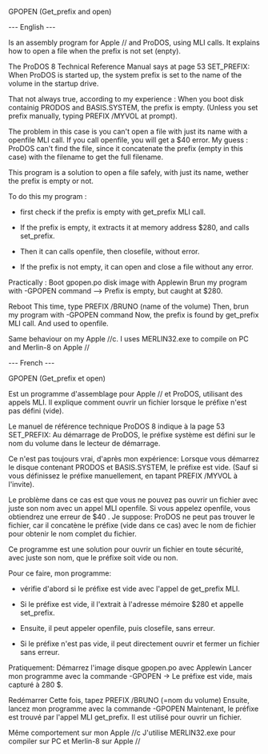 GPOPEN (Get_prefix and open)

--- English ---

Is an assembly program for Apple // and ProDOS, using MLI calls.
It explains how to open a file when the prefix is not set (enpty).

The ProDOS 8 Technical Reference Manual says at page 53 SET_PREFIX:
When ProDOS is started up, the system prefix is set to the name of the volume in the startup drive.

That not always true, according to my experience : 
When you boot disk containig PRODOS and BASIS.SYSTEM, the prefix is empty.
(Unless you set prefix manually, typing PREFIX /MYVOL at prompt).

The problem in this case is you can't open a file with just its name with a openfile MLI call. If you call openfile, you will get a $40 error.
My guess : ProDOS can't find the file, since it concatenate the prefix (empty in this case) with the filename to get the full filename.


This program is a solution to open a file safely, with just its name, wether the prefix is empty or not.

To do this my program :
- first check if the prefix is empty with get_prefix MLI call.

- If the prefix is empty, it extracts it at memory address $280, and calls set_prefix.
- Then it can calls openfile, then closefile, without error.

- If the prefix is not empty, it can open and close a file without any error.

Practically :
Boot gpopen.po disk image with Applewin
Brun my program with -GPOPEN command
--> Prefix is empty, but caught at $280.

Reboot
This time, type PREFIX /BRUNO (name of the volume)
Then, brun my program with -GPOPEN command
Now, the prefix is found by get_prefix MLI call.
And used to openfile.

Same behaviour on my Apple //c.
I uses MERLIN32.exe to compile on PC and Merlin-8 on Apple //

--- French ---

GPOPEN (Get_prefix et open)

Est un programme d'assemblage pour Apple // et ProDOS, utilisant des appels MLI.
Il explique comment ouvrir un fichier lorsque le préfixe n'est pas défini (vide).

Le manuel de référence technique ProDOS 8 indique à la page 53 SET_PREFIX:
Au démarrage de ProDOS, le préfixe système est défini sur le nom du volume dans le lecteur de démarrage.

Ce n'est pas toujours vrai, d'après mon expérience:
Lorsque vous démarrez le disque contenant PRODOS et BASIS.SYSTEM, le préfixe est vide.
(Sauf si vous définissez le préfixe manuellement, en tapant PREFIX /MYVOL à l'invite).

Le problème dans ce cas est que vous ne pouvez pas ouvrir un fichier avec juste son nom avec un appel MLI openfile. Si vous appelez openfile, vous obtiendrez une erreur de $40 .
Je suppose: ProDOS ne peut pas trouver le fichier, car il concatène le préfixe (vide dans ce cas) avec le nom de fichier pour obtenir le nom complet du fichier.


Ce programme est une solution pour ouvrir un fichier en toute sécurité, avec juste son nom, que le préfixe soit vide ou non.

Pour ce faire, mon programme:
- vérifie d'abord si le préfixe est vide avec l'appel de get_prefix MLI.

- Si le préfixe est vide, il l'extrait à l'adresse mémoire $280 et appelle set_prefix.
- Ensuite, il peut appeler openfile, puis closefile, sans erreur.

- Si le préfixe n'est pas vide, il peut directement ouvrir et fermer un fichier sans erreur.

Pratiquement:
Démarrez l'image disque gpopen.po avec Applewin
Lancer mon programme avec la commande -GPOPEN
-> Le préfixe est vide, mais capturé à 280 $.

Redémarrer
Cette fois, tapez PREFIX /BRUNO (=nom du volume)
Ensuite, lancez mon programme avec la commande -GPOPEN
Maintenant, le préfixe est trouvé par l'appel MLI get_prefix.
Il est utilisé pour ouvrir un fichier.

Même comportement sur mon Apple //c 
J'utilise MERLIN32.exe pour compiler sur PC et Merlin-8 sur Apple //